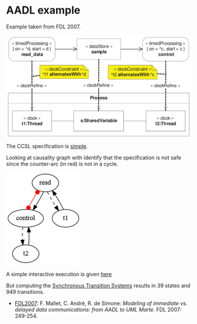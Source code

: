 # AADL example

Example taken from FDL 2007.

![FDL](Aadl.png)

The CCSL specification is [simple](lc/aadl1.lc).

Looking at causality graph with identify that the specification is not safe since the counter-arc (in red) is not in a cycle.

![CCG](dot/Aadl1.dot.png)

A simple interactive execution is given [here](Aadl1.html)

But computing the [Synchronous Transition Systems](sts/Aadl1.dot.png) results in  39 states and 949 transitions.

- [FDL2007](https://web.archive.org/web/*/http://www.ecsi-association.org/ecsi/main.asp?l1=library&fn=def&id=265): F. Mallet, C. André, R. de Simone: *Modeling of immediate vs. delayed data communications: from AADL to UML Marte.* FDL 2007: 249-254.

